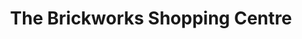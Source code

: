 ---
title: "The Brickworks Shopping Centre"
url: /surfers-paradise/the-brickworks-shopping-centre/
shop: mall
---